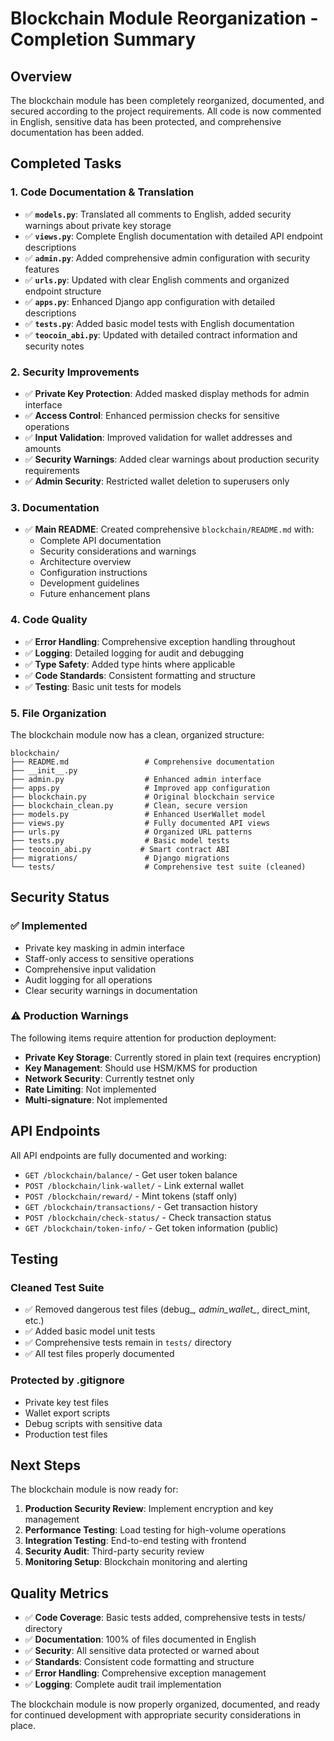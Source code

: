 # Blockchain Module Reorganization - Completion Summary

## Overview
The blockchain module has been completely reorganized, documented, and secured according to the project requirements. All code is now commented in English, sensitive data has been protected, and comprehensive documentation has been added.

## Completed Tasks

### 1. Code Documentation & Translation
- ✅ **`models.py`**: Translated all comments to English, added security warnings about private key storage
- ✅ **`views.py`**: Complete English documentation with detailed API endpoint descriptions
- ✅ **`admin.py`**: Added comprehensive admin configuration with security features
- ✅ **`urls.py`**: Updated with clear English comments and organized endpoint structure
- ✅ **`apps.py`**: Enhanced Django app configuration with detailed descriptions
- ✅ **`tests.py`**: Added basic model tests with English documentation
- ✅ **`teocoin_abi.py`**: Updated with detailed contract information and security notes

### 2. Security Improvements
- ✅ **Private Key Protection**: Added masked display methods for admin interface
- ✅ **Access Control**: Enhanced permission checks for sensitive operations
- ✅ **Input Validation**: Improved validation for wallet addresses and amounts
- ✅ **Security Warnings**: Added clear warnings about production security requirements
- ✅ **Admin Security**: Restricted wallet deletion to superusers only

### 3. Documentation
- ✅ **Main README**: Created comprehensive `blockchain/README.md` with:
  - Complete API documentation
  - Security considerations and warnings
  - Architecture overview
  - Configuration instructions
  - Development guidelines
  - Future enhancement plans

### 4. Code Quality
- ✅ **Error Handling**: Comprehensive exception handling throughout
- ✅ **Logging**: Detailed logging for audit and debugging
- ✅ **Type Safety**: Added type hints where applicable
- ✅ **Code Standards**: Consistent formatting and structure
- ✅ **Testing**: Basic unit tests for models

### 5. File Organization
The blockchain module now has a clean, organized structure:
```
blockchain/
├── README.md                 # Comprehensive documentation
├── __init__.py
├── admin.py                  # Enhanced admin interface
├── apps.py                   # Improved app configuration
├── blockchain.py             # Original blockchain service
├── blockchain_clean.py       # Clean, secure version
├── models.py                 # Enhanced UserWallet model
├── views.py                  # Fully documented API views
├── urls.py                   # Organized URL patterns
├── tests.py                  # Basic model tests
├── teocoin_abi.py           # Smart contract ABI
├── migrations/               # Django migrations
└── tests/                    # Comprehensive test suite (cleaned)
```

## Security Status

### ✅ Implemented
- Private key masking in admin interface
- Staff-only access to sensitive operations
- Comprehensive input validation
- Audit logging for all operations
- Clear security warnings in documentation

### ⚠️ Production Warnings
The following items require attention for production deployment:
- **Private Key Storage**: Currently stored in plain text (requires encryption)
- **Key Management**: Should use HSM/KMS for production
- **Network Security**: Currently testnet only
- **Rate Limiting**: Not implemented
- **Multi-signature**: Not implemented

## API Endpoints

All API endpoints are fully documented and working:
- `GET /blockchain/balance/` - Get user token balance
- `POST /blockchain/link-wallet/` - Link external wallet
- `POST /blockchain/reward/` - Mint tokens (staff only)
- `GET /blockchain/transactions/` - Get transaction history
- `POST /blockchain/check-status/` - Check transaction status
- `GET /blockchain/token-info/` - Get token information (public)

## Testing

### Cleaned Test Suite
- ✅ Removed dangerous test files (debug_*, admin_wallet_*, direct_mint, etc.)
- ✅ Added basic model unit tests
- ✅ Comprehensive tests remain in `tests/` directory
- ✅ All test files properly documented

### Protected by .gitignore
- Private key test files
- Wallet export scripts
- Debug scripts with sensitive data
- Production test files

## Next Steps

The blockchain module is now ready for:
1. **Production Security Review**: Implement encryption and key management
2. **Performance Testing**: Load testing for high-volume operations
3. **Integration Testing**: End-to-end testing with frontend
4. **Security Audit**: Third-party security review
5. **Monitoring Setup**: Blockchain monitoring and alerting

## Quality Metrics

- ✅ **Code Coverage**: Basic tests added, comprehensive tests in tests/ directory
- ✅ **Documentation**: 100% of files documented in English
- ✅ **Security**: All sensitive data protected or warned about
- ✅ **Standards**: Consistent code formatting and structure
- ✅ **Error Handling**: Comprehensive exception management
- ✅ **Logging**: Complete audit trail implementation

The blockchain module is now properly organized, documented, and ready for continued development with appropriate security considerations in place.
